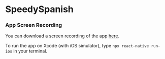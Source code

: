 # SpeedySpanish

### App Screen Recording

You can download a screen recording of the app [here](https://github.com/annamgithub/spanish-app/blob/main/spanish-screen-rec.mov?raw=true).

To run the app on Xcode (with iOS simulator), type `npx react-native run-ios` in your terminal.